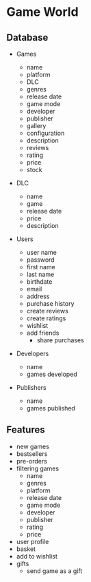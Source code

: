 # Game World

## Database
- Games
  - name
  - platform
  - DLC
  - genres
  - release date
  - game mode
  - developer
  - publisher
  - gallery
  - configuration
  - description
  - reviews
  - rating
  - price
  - stock
  
- DLC
  - name
  - game
  - release date
  - price
  - description
  
- Users
  - user name
  - password
  - first name
  - last name
  - birthdate
  - email
  - address
  - purchase history
  - create reviews
  - create ratings
  - wishlist
  - add friends
    - share purchases

- Developers
  - name
  - games developed

- Publishers
  - name
  - games published
  
## Features
- new games
- bestsellers 
- pre-orders
- filtering games
  - name
  - genres
  - platform
  - release date
  - game mode
  - developer
  - publisher
  - rating
  - price
- user profile
- basket 
- add to wishlist
- gifts 
  - send game as a gift